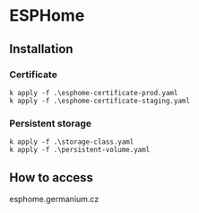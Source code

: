 # ESPHome

## Installation 

### Certificate

```
k apply -f .\esphome-certificate-prod.yaml
k apply -f .\esphome-certificate-staging.yaml

```

### Persistent storage

```
k apply -f .\storage-class.yaml
k apply -f .\persistent-volume.yaml
```

## How to access

esphome.germanium.cz
